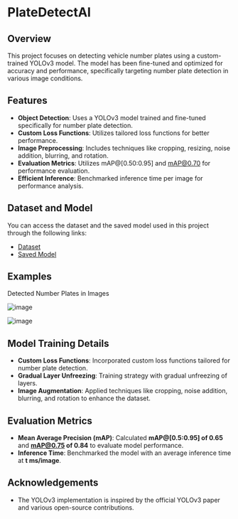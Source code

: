 # PlateDetectAI

## Overview
This project focuses on detecting vehicle number plates using a custom-trained YOLOv3 model. The model has been fine-tuned and optimized for accuracy and performance, specifically targeting number plate detection in various image conditions.

## Features
- **Object Detection**: Uses a YOLOv3 model trained and fine-tuned specifically for number plate detection.
- **Custom Loss Functions**: Utilizes tailored loss functions for better performance.
- **Image Preprocessing**: Includes techniques like cropping, resizing, noise addition, blurring, and rotation.
- **Evaluation Metrics**: Utilizes mAP@[0.50:0.95] and mAP@0.70 for performance evaluation.
- **Efficient Inference**: Benchmarked inference time per image for performance analysis.

## Dataset and Model
You can access the dataset and the saved model used in this project through the following links:
- [Dataset](https://drive.google.com/drive/folders/1h2_CZXVMQYMJoVjeIvmWJc-Hq-hmagZB?usp=sharing)
- [Saved Model](https://drive.google.com/drive/folders/1MaCjaG8O5oxSevaBWByieUxDoZ_2PJr-?usp=sharing)

## Examples
Detected Number Plates in Images

![image](https://github.com/user-attachments/assets/798c6b9d-94d4-4e2d-b694-3b58c79df9b4)

![image](https://github.com/user-attachments/assets/808a2456-a753-4f3c-b1ad-b73024976b6f)


## Model Training Details
- **Custom Loss Functions**: Incorporated custom loss functions tailored for number plate detection.
- **Gradual Layer Unfreezing**: Training strategy with gradual unfreezing of layers.
- **Image Augmentation**: Applied techniques like cropping, noise addition, blurring, and rotation to enhance the dataset.

## Evaluation Metrics
- **Mean Average Precision (mAP)**: Calculated **mAP@[0.5:0.95] of 0.65** and **mAP@0.75 of 0.84** to evaluate model performance.
- **Inference Time**: Benchmarked the model with an average inference time at **t ms/image**.

## Acknowledgements
- The YOLOv3 implementation is inspired by the official YOLOv3 paper and various open-source contributions.
